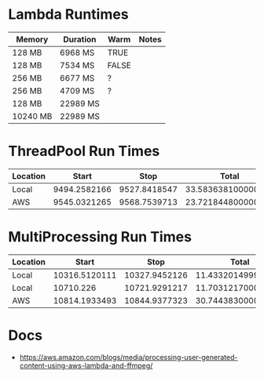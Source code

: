 # Lambda Runtimes

| Memory | Duration | Warm  | Notes  |
| ------ | -------- | ----- |------- |
| 128 MB | 6968 MS  | TRUE  |        |
| 128 MB | 7534 MS  | FALSE |        |
| 256 MB | 6677 MS  | ?     |        |
| 256 MB | 4709 MS  | ?     |        |
| 128 MB | 22989 MS |       |        |
| 10240 MB | 22989 MS |       |        |

# ThreadPool Run Times

| Location | Start | Stop | Total |
| -------- | ----- | ---- | ----- |
| Local | 9494.2582166 | 9527.8418547 | 33.583638100000826 |
| AWS | 9545.0321265 | 9568.7539713 | 23.721844800000326 |

# MultiProcessing Run Times

| Location | Start | Stop | Total |
| -------- | ----- | ---- | ----- |
| Local | 10316.5120111 | 10327.9452126 | 11.433201499999996 |
| Local | 10710.226 | 10721.9291217 | 11.703121700000338 |
| AWS | 10814.1933493 | 10844.9377323 | 30.744383000001108 |

# Docs
- https://aws.amazon.com/blogs/media/processing-user-generated-content-using-aws-lambda-and-ffmpeg/